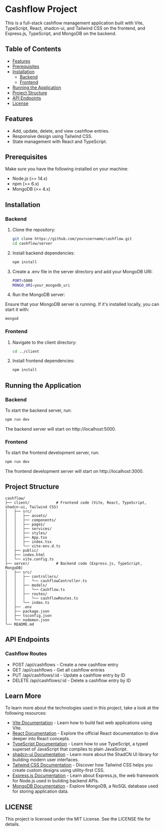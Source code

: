 # Cashflow Project

This is a full-stack cashflow management application built with Vite, TypeScript, React, shadcn-ui, and Tailwind CSS on the frontend, and Express.js, TypeScript, and MongoDB on the backend.

## Table of Contents

- [Features](#features)
- [Prerequisites](#prerequisites)
- [Installation](#installation)
  - [Backend](#backend)
  - [Frontend](#frontend)
- [Running the Application](#running-the-application)
- [Project Structure](#project-structure)
- [API Endpoints](#api-endpoints)
- [License](#license)

## Features

- Add, update, delete, and view cashflow entries.
- Responsive design using Tailwind CSS.
- State management with React and TypeScript.

## Prerequisites

Make sure you have the following installed on your machine:

- Node.js (>= 14.x)
- npm (>= 6.x)
- MongoDB (>= 4.x)

## Installation

### Backend

1. Clone the repository:

   ```bash
   git clone https://github.com/yourusername/cashflow.git
   cd cashflow/server
   ```
2. Install backend dependencies:

   ```bash
   npm install
   ```
3. Create a .env file in the server directory and add your MongoDB URI:

   ```bash
   PORT=5000
   MONGO_URI=your_mongodb_uri
   ```
4. Run the MongoDB server:

Ensure that your MongoDB server is running. If it's installed locally, you can start it with:

   ```bash
   mongod
   ```

### Frontend

1. Navigate to the client directory:

   ```bash
   cd ../client
   ```
2. Install frontend dependencies:

   ```bash
   npm install
   ```
## Running the Application

### Backend

To start the backend server, run:

   ```bash
   npm run dev
   ```
The backend server will start on http://localhost:5000.

### Frontend

To start the frontend development server, run:

   ```bash
   npm run dev
   ```
The frontend development server will start on http://localhost:3000.

## Project Structure

```plaintext
cashflow/
├── client/            # Frontend code (Vite, React, TypeScript, shadcn-ui, Tailwind CSS)
│   ├── src/
│   │   ├── assets/
│   │   ├── components/
│   │   ├── pages/
│   │   ├── services/
│   │   ├── styles/
│   │   ├── App.tsx
│   │   ├── index.tsx
│   │   └── vite-env.d.ts
│   ├── public/
│   ├── index.html
│   └── vite.config.ts
├── server/            # Backend code (Express.js, TypeScript, MongoDB)
│   ├── src/
│   │   ├── controllers/
│   │   │   └── cashflowController.ts
│   │   ├── models/
│   │   │   └── Cashflow.ts
│   │   ├── routes/
│   │   │   └── cashflowRoutes.ts
│   │   └── index.ts
│   ├── .env
│   ├── package.json
│   ├── tsconfig.json
│   └── nodemon.json
└── README.md
```
## API Endpoints

### Cashflow Routes

- POST /api/cashflows - Create a new cashflow entry
- GET /api/cashflows - Get all cashflow entries
- PUT /api/cashflows/:id - Update a cashflow entry by ID
- DELETE /api/cashflows/:id - Delete a cashflow entry by ID

## Learn More

To learn more about the technologies used in this project, take a look at the following resources:

- [Vite Documentation](https://vitejs.dev/guide/) - Learn how to build fast web applications using Vite.
- [React Documentation](https://reactjs.org/docs/getting-started.html) - Explore the official React documentation to dive deeper into React concepts.
- [TypeScript Documentation](https://www.typescriptlang.org/docs/) - Learn how to use TypeScript, a typed superset of JavaScript that compiles to plain JavaScript.
- [shadcn-ui Documentation](https://shadcn-ui.dev/docs) - Learn more about the ShadCN UI library for building modern user interfaces.
- [Tailwind CSS Documentation](https://tailwindcss.com/docs) - Discover how Tailwind CSS helps you create custom designs using utility-first CSS.
- [Express.js Documentation](https://expressjs.com/) - Learn about Express.js, the web framework for Node.js used in building backend APIs.
- [MongoDB Documentation](https://docs.mongodb.com/) - Explore MongoDB, a NoSQL database used for storing application data.

## LICENSE
This project is licensed under the MIT License. See the LICENSE file for details.




